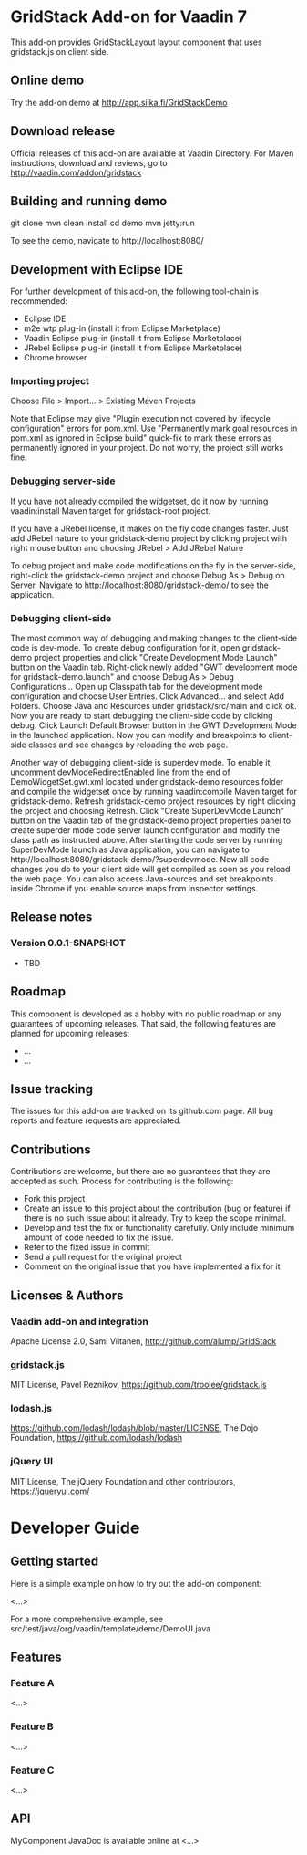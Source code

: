# GridStack Add-on for Vaadin 7

This add-on provides GridStackLayout layout component that uses gridstack.js on client side.

## Online demo

Try the add-on demo at http://app.siika.fi/GridStackDemo

## Download release

Official releases of this add-on are available at Vaadin Directory. For Maven instructions, download and reviews, go to http://vaadin.com/addon/gridstack

## Building and running demo

git clone <url of the MyComponent repository>
mvn clean install
cd demo
mvn jetty:run

To see the demo, navigate to http://localhost:8080/

## Development with Eclipse IDE

For further development of this add-on, the following tool-chain is recommended:
- Eclipse IDE
- m2e wtp plug-in (install it from Eclipse Marketplace)
- Vaadin Eclipse plug-in (install it from Eclipse Marketplace)
- JRebel Eclipse plug-in (install it from Eclipse Marketplace)
- Chrome browser

### Importing project

Choose File > Import... > Existing Maven Projects

Note that Eclipse may give "Plugin execution not covered by lifecycle configuration" errors for pom.xml. Use "Permanently mark goal resources in pom.xml as ignored in Eclipse build" quick-fix to mark these errors as permanently ignored in your project. Do not worry, the project still works fine. 

### Debugging server-side

If you have not already compiled the widgetset, do it now by running vaadin:install Maven target for gridstack-root project.

If you have a JRebel license, it makes on the fly code changes faster. Just add JRebel nature to your gridstack-demo project by clicking project with right mouse button and choosing JRebel > Add JRebel Nature

To debug project and make code modifications on the fly in the server-side, right-click the gridstack-demo project and choose Debug As > Debug on Server. Navigate to http://localhost:8080/gridstack-demo/ to see the application.

### Debugging client-side

The most common way of debugging and making changes to the client-side code is dev-mode. To create debug configuration for it, open gridstack-demo project properties and click "Create Development Mode Launch" button on the Vaadin tab. Right-click newly added "GWT development mode for gridstack-demo.launch" and choose Debug As > Debug Configurations... Open up Classpath tab for the development mode configuration and choose User Entries. Click Advanced... and select Add Folders. Choose Java and Resources under gridstack/src/main and click ok. Now you are ready to start debugging the client-side code by clicking debug. Click Launch Default Browser button in the GWT Development Mode in the launched application. Now you can modify and breakpoints to client-side classes and see changes by reloading the web page. 

Another way of debugging client-side is superdev mode. To enable it, uncomment devModeRedirectEnabled line from the end of DemoWidgetSet.gwt.xml located under gridstack-demo resources folder and compile the widgetset once by running vaadin:compile Maven target for gridstack-demo. Refresh gridstack-demo project resources by right clicking the project and choosing Refresh. Click "Create SuperDevMode Launch" button on the Vaadin tab of the gridstack-demo project properties panel to create superder mode code server launch configuration and modify the class path as instructed above. After starting the code server by running SuperDevMode launch as Java application, you can navigate to http://localhost:8080/gridstack-demo/?superdevmode. Now all code changes you do to your client side will get compiled as soon as you reload the web page. You can also access Java-sources and set breakpoints inside Chrome if you enable source maps from inspector settings. 

 
## Release notes

### Version 0.0.1-SNAPSHOT
- TBD

## Roadmap

This component is developed as a hobby with no public roadmap or any guarantees of upcoming releases. That said, the following features are planned for upcoming releases:
- ...
- ...

## Issue tracking

The issues for this add-on are tracked on its github.com page. All bug reports and feature requests are appreciated. 

## Contributions

Contributions are welcome, but there are no guarantees that they are accepted as such. Process for contributing is the following:
- Fork this project
- Create an issue to this project about the contribution (bug or feature) if there is no such issue about it already. Try to keep the scope minimal.
- Develop and test the fix or functionality carefully. Only include minimum amount of code needed to fix the issue.
- Refer to the fixed issue in commit
- Send a pull request for the original project
- Comment on the original issue that you have implemented a fix for it

## Licenses & Authors

### Vaadin add-on and integration
Apache License 2.0, Sami Viitanen, http://github.com/alump/GridStack

### gridstack.js
MIT License, Pavel Reznikov, https://github.com/troolee/gridstack.js

### lodash.js
https://github.com/lodash/lodash/blob/master/LICENSE, The Dojo Foundation, https://github.com/lodash/lodash

### jQuery UI
MIT License, The jQuery Foundation and other contributors, https://jqueryui.com/

# Developer Guide

## Getting started

Here is a simple example on how to try out the add-on component:

<...>

For a more comprehensive example, see src/test/java/org/vaadin/template/demo/DemoUI.java

## Features

### Feature A

<...>

### Feature B

<...>

### Feature C

<...>

## API

MyComponent JavaDoc is available online at <...>